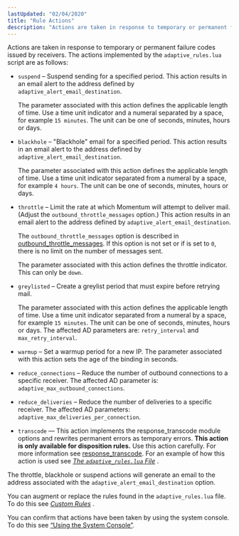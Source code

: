 ```yaml
---
lastUpdated: "02/04/2020"
title: "Rule Actions"
description: "Actions are taken in response to temporary or permanent failure codes issued by receivers The actions implemented by the adaptive rules lua script are as follows suspend Suspend sending for a specified period This action results in an email alert to the address defined by adaptive alert email destination The..."
---
```


Actions are taken in response to temporary or permanent failure codes issued by receivers. The actions implemented by the `adaptive_rules.lua` script are as follows:

*   `suspend` – Suspend sending for a specified period. This action results in an email alert to the address defined by `adaptive_alert_email_destination`.

    The parameter associated with this action defines the applicable length of time. Use a time unit indicator and a numeral separated by a space, for example `15 minutes`. The unit can be one of seconds, minutes, hours or days.

*   `blackhole` – "Blackhole" email for a specified period. This action results in an email alert to the address defined by `adaptive_alert_email_destination`.

    The parameter associated with this action defines the applicable length of time. Use a time unit indicator separated from a numeral by a space, for example `4 hours`. The unit can be one of seconds, minutes, hours or days.

*   `throttle` – Limit the rate at which Momentum will attempt to deliver mail. (Adjust the `outbound_throttle_messages` option.) This action results in an email alert to the address defined by `adaptive_alert_email_destination`.

    The `outbound_throttle_messages` option is described in [outbound_throttle_messages](/momentum/3/3-reference/3-reference-conf-ref-outbound-throttle-messages). If this option is not set or if is set to `0`, there is no limit on the number of messages sent.

    The parameter associated with this action defines the throttle indicator. This can only be `down`.

*   `greylisted` – Create a greylist period that must expire before retrying mail.

    The parameter associated with this action defines the applicable length of time. Use a time unit indicator separated from a numeral by a space, for example `15 minutes`. The unit can be one of seconds, minutes, hours or days. The affected AD parameters are: `retry_interval` and `max_retry_interval`.

*   `warmup` – Set a warmup period for a new IP. The parameter associated with this action sets the age of the binding in seconds.

*   `reduce_connections` – Reduce the number of outbound connections to a specific receiver. The affected AD parameter is: `adaptive_max_outbound_connections`.

*   `reduce_deliveries` – Reduce the number of deliveries to a specific receiver. The affected AD parameters: `adaptive_max_deliveries_per_connection`.

*   `transcode` — This action implements the response_transcode module options and rewrites permanent errors as temporary errors. **This action is only available for disposition rules.**                                                 Use this action carefully. For more information see [response_transcode](/momentum/3/3-reference/3-reference-modules-response-transcode). For an example of how this action is used see [*The `adaptive_rules.lua` File*](/momentum/3/3-ad/ad-appendix-adaptive-rules) .

The throttle, blackhole or suspend actions will generate an email to the address associated with the `adaptive_alert_email_destination` option.

You can augment or replace the rules found in the `adaptive_rules.lua` file. To do this see [*Custom Rules*](/momentum/3/3-ad/ad-custom-rules) .

You can confirm that actions have been taken by using the system console. To do this see [“Using the System Console”](/momentum/3/3-ad/ad-troubleshooting-console).